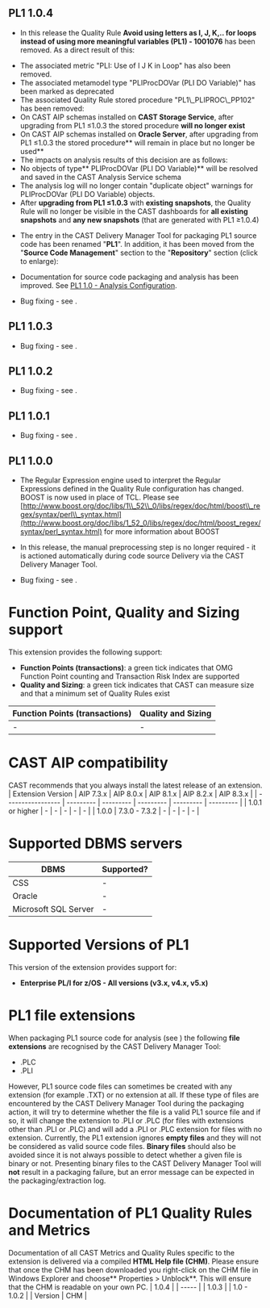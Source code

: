 ## PL1 1.0.4

- In this release the Quality Rule **Avoid using letters as I, J, K,.. for loops instead of using more meaningful variables (PL1) - 1001076** has been removed. As a direct result of this:

*   The associated metric "PLI: Use of I J K in Loop" has also been removed.
*   The associated metamodel type "PLIProcDOVar (PLI DO Variable)" has been marked as deprecated
*   The associated Quality Rule stored procedure "PL1\\_PLIPROC\\_PP102" has been removed:
*   On CAST AIP schemas installed on **CAST Storage Service**, after upgrading from PL1 ≤1.0.3 the stored procedure **will no longer exist**
*   On CAST AIP schemas installed on **Oracle Server**, after upgrading from PL1 ≤1.0.3 the stored procedure** will remain in place but no longer be used**
*   The impacts on analysis results of this decision are as follows:
*   No objects of type** PLIProcDOVar (PLI DO Variable)** will be resolved and saved in the CAST Analysis Service schema
*   The analysis log will no longer contain "duplicate object" warnings for PLIProcDOVar (PLI DO Variable) objects.
*   After **upgrading from PL1 ≤1.0.3** with **existing snapshots**, the Quality Rule will no longer be visible in the CAST dashboards for **all existing snapshots** and **any new snapshots** (that are generated with PL1 ≥1.0.4)
- The entry in the CAST Delivery Manager Tool for packaging PL1 source code has been renamed "**PL1**". In addition, it has been moved from the "**Source Code Management**" section to the "**Repository**" section (click to enlarge):

- Documentation for source code packaging and analysis has been improved. See [PL1 1.0 - Analysis Configuration](https://confluence.castsoftware.com/display/DOCEXT/PL1+1.0+-+Analysis+Configuration).
- Bug fixing - see .

## PL1 1.0.3

- Bug fixing - see .

## PL1 1.0.2

- Bug fixing - see .

## PL1 1.0.1

- Bug fixing - see .

## PL1 1.0.0

- The Regular Expression engine used to interpret the Regular Expressions defined in the Quality Rule configuration has changed. BOOST is now used in place of TCL. Please see [http://www.boost.org/doc/libs/1\\_52\\_0/libs/regex/doc/html/boost\\_regex/syntax/perl\\_syntax.html](http://www.boost.org/doc/libs/1_52_0/libs/regex/doc/html/boost_regex/syntax/perl_syntax.html) for more information about BOOST
- In this release, the manual preprocessing step is no longer required - it is actioned automatically during code source Delivery via the CAST Delivery Manager Tool.

- Bug fixing - see .

# Function Point, Quality and Sizing support

This extension provides the following support:
- **Function Points (transactions)**: a green tick indicates that OMG Function Point counting and Transaction Risk Index are supported
- **Quality and Sizing**: a green tick indicates that CAST can measure size and that a minimum set of Quality Rules exist

| Function Points (transactions) | Quality and Sizing |
| ------------------------------ | ------------------ |
| - | - |

# CAST AIP compatibility

CAST recommends that you always install the latest release of an extension.
| Extension Version | AIP 7.3.x | AIP 8.0.x | AIP 8.1.x | AIP 8.2.x | AIP 8.3.x |
| ----------------- | --------- | --------- | --------- | --------- | --------- |
| 1.0.1 or higher | - | - | - | - | - |
| 1.0.0 | 7.3.0 - 7.3.2 | - | - | - | - |

# Supported DBMS servers

| DBMS | Supported? |
| ---- | ---------- |
| CSS | - |
| Oracle | - |
| Microsoft SQL Server | - |

# Supported Versions of PL1

This version of the extension provides support for:
- **Enterprise PL/I for z/OS - All versions (v3.x, v4.x, v5.x)**

# PL1 file extensions

When packaging PL1 source code for analysis (see ) the following **file extensions** are recognised by the CAST Delivery Manager Tool:
- .PLC
- .PLI

However, PL1 source code files can sometimes be created with any extension (for example .TXT) or no extension at all. If these type of files are encountered by the CAST Delivery Manager Tool during the packaging action, it will try to determine whether the file is a valid PL1 source file and if so, it will change the extension to .PLI or .PLC (for files with extensions other than .PLI or .PLC) and will add a .PLI or .PLC extension for files with no extension.
Currently, the PL1 extension ignores **empty files** and they will not be considered as valid source code files.
**Binary files** should also be avoided since it is not always possible to detect whether a given file is binary or not. Presenting binary files to the CAST Delivery Manager Tool will **not** result in a packaging failure, but an error message can be expected in the packaging/extraction log.
# Documentation of PL1 Quality Rules and Metrics

Documentation of all CAST Metrics and Quality Rules specific to the extension is delivered via a compiled **HTML Help file (CHM)**. Please ensure that once the CHM has been downloaded you right-click on the CHM file in Windows Explorer and choose** Properties > Unblock**. This will ensure that the CHM is readable on your own PC.
| 1.0.4 |
| ----- |
| 1.0.3 |
| 1.0 - 1.0.2 |
| Version | CHM |

